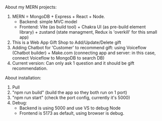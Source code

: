 About my MERN projects:
1. MERN = MongoDB + Express + React + Node.
   - Backend: simple MVC model
   - Frontend: Vite (as build tool) + Chakra UI (as pre-build element library) + zustand (state managment, Redux is 'overkill' for this small app)  
3. This is a Web App Gift Shop to Add/Update/Delete gift
4. Adding Chatbot for 'Customer' to recommend gift: using Voiceflow (Chatbot builder) + Make.com (connecting app and server: in this case, connect Voiceflow to MongoDB to search DB)
5. Current version: Can only ask 1 question and it should be gift recommendation.

About installation:
1. Pull
2. "npm run build" (build the app so they both run on 1 port)
3. "npm run start" (check the port config, currently it's 5000)
4. Debug:
   - Backend is using 5000 and use VS to debug Node
   - Frontend is 5173 as default, using browser is debug.
  
